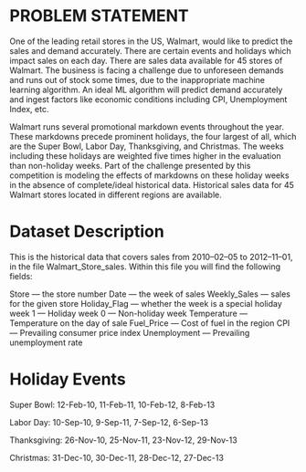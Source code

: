 # PROBLEM STATEMENT
One of the leading retail stores in the US, Walmart, would like to predict the sales and demand accurately. There are certain events and holidays which impact sales on each day. There are sales data available for 45 stores of Walmart. The business is facing a challenge due to unforeseen demands and runs out of stock some times, due to the inappropriate machine learning algorithm. An ideal ML algorithm will predict demand accurately and ingest factors like economic conditions including CPI, Unemployment Index, etc.

Walmart runs several promotional markdown events throughout the year. These markdowns precede prominent holidays, the four largest of all, which are the Super Bowl, Labor Day, Thanksgiving, and Christmas. The weeks including these holidays are weighted five times higher in the evaluation than non-holiday weeks. Part of the challenge presented by this competition is modeling the effects of markdowns on these holiday weeks in the absence of complete/ideal historical data. Historical sales data for 45 Walmart stores located in different regions are available.

# Dataset Description
This is the historical data that covers sales from 2010–02–05 to 2012–11–01, in the file Walmart_Store_sales. Within this file you will find the following fields:

Store — the store number
Date — the week of sales
Weekly_Sales — sales for the given store
Holiday_Flag — whether the week is a special holiday week 1 — Holiday week 0 — Non-holiday week
Temperature — Temperature on the day of sale
Fuel_Price — Cost of fuel in the region
CPI — Prevailing consumer price index
Unemployment — Prevailing unemployment rate

# Holiday Events
Super Bowl: 12-Feb-10, 11-Feb-11, 10-Feb-12, 8-Feb-13

Labor Day: 10-Sep-10, 9-Sep-11, 7-Sep-12, 6-Sep-13

Thanksgiving: 26-Nov-10, 25-Nov-11, 23-Nov-12, 29-Nov-13

Christmas: 31-Dec-10, 30-Dec-11, 28-Dec-12, 27-Dec-13


